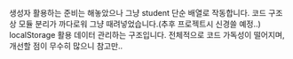 생성자 활용하는 준비는 해놓았으나 그냥 student 단순 배열로 작동합니다.
코드 구조상 모듈 분리가 까다로워 그냥 때려넣었습니다.(추후 프로젝트시 신경쓸 예정..)
localStorage 활용 데이터 관리하는 구조입니다.
전체적으로 코드 가독성이 떨어지며, 개선할 점이 무수히 많으니 참고만..
